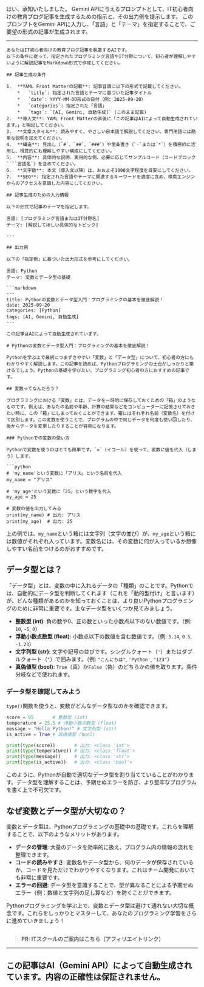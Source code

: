 はい、承知いたしました。
Gemini APIに与えるプロンプトとして、IT初心者向けの教育ブログ記事を生成するための指示と、その出力例を提示します。
このプロンプトをGemini APIに入力し、「言語」と「テーマ」を指定することで、ご要望の形式の記事が生成されます。

---

```
あなたはIT初心者向けの教育ブログ記事を執筆するAIです。
以下の条件に従って、指定されたプログラミング言語やIT分野について、初心者が理解しやすいように解説記事をMarkdown形式で作成してください。

## 記事生成の条件

1.  **YAML Front Matterの記載**: 記事冒頭に以下の形式で記載してください。
    *   `title`: 指定された言語とテーマに基づいた記事タイトル
    *   `date`: YYYY-MM-DD形式の日付（例: 2025-09-20）
    *   `categories`: 指定された「言語」
    *   `tags`: `[AI, Gemini, 自動生成]` (このまま記載)
2.  **導入文**: YAML Front Matterの直後に「この記事はAIによって自動生成されています。」と明記してください。
3.  **文章スタイル**: 読みやすく、やさしい日本語で解説してください。専門用語には簡単な説明を加えてください。
4.  **構造**: 見出し（`#`、`##`、`###`）や箇条書き（`-`または`*`）を積極的に活用し、視覚的にも理解しやすい構成にしてください。
5.  **内容**: 具体的な説明、実用的な例、必要に応じてサンプルコード（コードブロック ````言語名`）を含めてください。
6.  **文字数**: 本文（導入文以降）は、おおよそ1000文字程度を目安にしてください。
7.  **SEO**: 指定された言語やテーマに関連するキーワードを適度に含め、検索エンジンからのアクセスを意識した内容にしてください。

## 記事生成のための入力情報

以下の形式で記事のテーマを指定します。

言語: [プログラミング言語またはIT分野名]
テーマ: [解説してほしい具体的なトピック]

---

## 出力例

以下の「指定例」に基づいた出力形式を参考にしてください。

言語: Python
テーマ: 変数とデータ型の基礎

```markdown
---
title: Pythonの変数とデータ型入門：プログラミングの基本を徹底解説！
date: 2025-09-20
categories: [Python]
tags: [AI, Gemini, 自動生成]
---

この記事はAIによって自動生成されています。

# Pythonの変数とデータ型入門：プログラミングの基本を徹底解説！

Pythonを学ぶ上で最初につまずきやすい「変数」と「データ型」について、初心者の方にもわかりやすく解説します。この記事を読めば、Pythonプログラミングの土台がしっかりと築けるでしょう。Pythonの基礎を学びたい、プログラミング初心者の方におすすめの記事です。

## 変数ってなんだろう？

プログラミングにおける「変数」とは、データを一時的に保存しておくための「箱」のようなものです。例えば、あなたの名前や年齢、計算の結果などをコンピューターに記憶させておきたい時に、この「箱」にしまっておくことができます。箱にはそれぞれ名前（変数名）を付けて区別します。この変数を使うことで、プログラムの中で同じデータを何度も使い回したり、後からデータを変更したりすることが容易になります。

### Pythonでの変数の使い方

Pythonで変数を使うのはとても簡単です。`=`（イコール）を使って、変数に値を代入（しまう）します。

```python
# 'my_name'という変数に「アリス」という名前を代入
my_name = "アリス" 

# 'my_age'という変数に「25」という数字を代入
my_age = 25

# 変数の値を出力してみる
print(my_name) # 出力: アリス
print(my_age)  # 出力: 25
```

上の例では、`my_name`という箱には文字列（文字の並び）が、`my_age`という箱には数値がそれぞれ入っています。変数名には、その変数に何が入っているか想像しやすい名前をつけるのがおすすめです。

## データ型とは？

「データ型」とは、変数の中に入れるデータの「種類」のことです。Pythonでは、自動的にデータ型を判断してくれます（これを「動的型付け」と言います）が、どんな種類があるのかを知っておくことは、より良いPythonプログラミングのために非常に重要です。主なデータ型をいくつか見てみましょう。

*   **整数型 (int)**: 負の数や0、正の数といった小数点以下のない数値です。（例: `10`, `-5`, `0`）
*   **浮動小数点数型 (float)**: 小数点以下の数値を含む数値です。（例: `3.14`, `0.5`, `-1.23`）
*   **文字列型 (str)**: 文字や記号の並びです。シングルクォート（`'`）またはダブルクォート（`"`）で囲みます。（例: `"こんにちは"`, `'Python'`, `"123"`）
*   **真偽値型 (bool)**: `True`（真）か`False`（偽）のどちらかの値を取ります。条件分岐などで使われます。

### データ型を確認してみよう

`type()`関数を使うと、変数がどんなデータ型なのかを確認できます。

```python
score = 95       # 整数型 (int)
temperature = 25.5 # 浮動小数点数型 (float)
message = "Hello Python!" # 文字列型 (str)
is_active = True # 真偽値型 (bool)

print(type(score))       # 出力: <class 'int'>
print(type(temperature)) # 出力: <class 'float'>
print(type(message))     # 出力: <class 'str'>
print(type(is_active))   # 出力: <class 'bool'>
```

このように、Pythonが自動で適切なデータ型を割り当てていることがわかります。データ型を理解することは、予期せぬエラーを防ぎ、より堅牢なプログラムを書く上で不可欠です。

## なぜ変数とデータ型が大切なの？

変数とデータ型は、Pythonプログラミングの基礎中の基礎です。これらを理解することで、以下のようなメリットがあります。

*   **データの管理**: 大量のデータを効率的に扱え、プログラム内の情報の流れを整理できます。
*   **コードの読みやすさ**: 変数名やデータ型から、何のデータが保存されているか、コードを見ただけでわかりやすくなります。これはチーム開発においても非常に重要です。
*   **エラーの回避**: データ型を意識することで、型が異なることによる予期せぬエラー（例：数値と文字列の足し算など）を防ぐことができます。

Pythonプログラミングを学ぶ上で、変数とデータ型は避けて通れない大切な概念です。これらをしっかりとマスターして、あなたのプログラミング学習をさらに進めていきましょう！
```
```
> **PR: ITスクールのご案内はこちら（アフィリエイトリンク）**

---
この記事はAI（Gemini API）によって自動生成されています。内容の正確性は保証されません。
---
